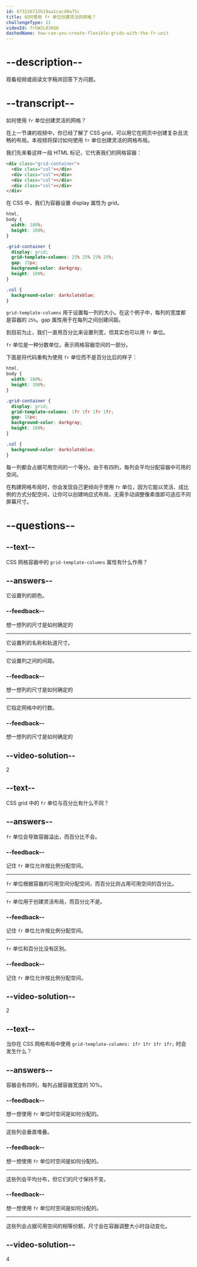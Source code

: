 ```yaml
---
id: 673226732b19aa1cacd0a75c
title: 如何使用 fr 单位创建灵活的网格？
challengeType: 11
videoId: frGW2L836GU
dashedName: how-can-you-create-flexible-grids-with-the-fr-unit
---
```


# --description--

观看视频或阅读文字稿并回答下方问题。

# --transcript--

如何使用 `fr` 单位创建灵活的网格？

在上一节课的视频中，你已经了解了 CSS grid，可以用它在网页中创建复杂且流畅的布局。本视频将探讨如何使用 `fr` 单位创建灵活的网格布局。

我们先来看这样一段 HTML 标记，它代表我们的网格容器：

```html
<div class="grid-container">
  <div class="col"></div>
  <div class="col"></div>
  <div class="col"></div>
  <div class="col"></div>
</div>
```

在 CSS 中，我们为容器设置 display 属性为 grid。

```css
html,
body {
  width: 100%;
  height: 100%;
}

.grid-container {
  display: grid;
  grid-template-columns: 25% 25% 25% 25%;
  gap: 15px;
  background-color: darkgray;
  height: 100%;
}

.col {
  background-color: darkslateblue;
}
```

`grid-template-columns` 用于设置每一列的大小。在这个例子中，每列的宽度都是容器的 `25%`。gap 属性用于在每列之间创建间距。

到目前为止，我们一直用百分比来设置列宽，但其实也可以用 `fr` 单位。

`fr` 单位是一种分数单位，表示网格容器空间的一部分。

下面是将代码重构为使用 `fr` 单位而不是百分比后的样子：

```css
html,
body {
  width: 100%;
  height: 100%;
}

.grid-container {
  display: grid;
  grid-template-columns: 1fr 1fr 1fr 1fr;
  gap: 15px;
  background-color: darkgray;
  height: 100%;
}

.col {
  background-color: darkslateblue;
}
```

每一列都会占据可用空间的一个等分。由于有四列，每列会平均分配容器中可用的空间。

在构建网格布局时，你会发现自己更倾向于使用 `fr` 单位，因为它能以灵活、成比例的方式分配空间，让你可以创建响应式布局，无需手动调整像素值即可适应不同屏幕尺寸。

# --questions--

## --text--

CSS 网格容器中的 `grid-template-columns` 属性有什么作用？

## --answers--

它设置列的颜色。

### --feedback--

想一想列的尺寸是如何确定的

---

它设置列的名称和轨道尺寸。

---

它设置列之间的间距。

### --feedback--

想一想列的尺寸是如何确定的

---

它指定网格中的行数。

### --feedback--

想一想列的尺寸是如何确定的

## --video-solution--

2

## --text--

CSS grid 中的 `fr` 单位与百分比有什么不同？

## --answers--

`fr` 单位会导致容器溢出，而百分比不会。

### --feedback--

记住 `fr` 单位允许按比例分配空间。

---

`fr` 单位根据容器的可用空间分配空间，而百分比则占用可用空间的百分比。

---

`fr` 单位用于创建灵活布局，而百分比不是。

### --feedback--

记住 `fr` 单位允许按比例分配空间。

---

`fr` 单位和百分比没有区别。

### --feedback--

记住 `fr` 单位允许按比例分配空间。

## --video-solution--

2

## --text--

当你在 CSS 网格布局中使用 `grid-template-columns: 1fr 1fr 1fr 1fr;` 时会发生什么？

## --answers--

容器会有四列，每列占据容器宽度的 10%。

### --feedback--

想一想使用 `fr` 单位时空间是如何分配的。

---

这些列会垂直堆叠。

### --feedback--

想一想使用 `fr` 单位时空间是如何分配的。

---

这些列会平均分布，但它们的尺寸保持不变。

### --feedback--

想一想使用 `fr` 单位时空间是如何分配的。

---

这些列会占据可用空间的相等份额，尺寸会在容器调整大小时自动变化。

## --video-solution--

4

